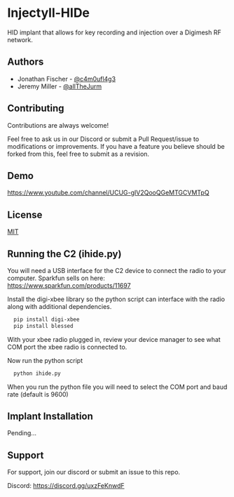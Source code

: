 
# Injectyll-HIDe

HID implant that allows for key recording and injection over a Digimesh RF network.

## Authors

- Jonathan Fischer - [@c4m0ufl4g3](https://mobile.twitter.com/c4m0ufl4g3)
- Jeremy Miller - [@allTheJurm](https://mobile.twitter.com/allTheJurm)


## Contributing

Contributions are always welcome!

Feel free to ask us in our Discord or submit a Pull Request/issue to modifications or improvements. If you have a feature you believe should be forked from this, feel free to submit as a revision.


## Demo

<https://www.youtube.com/channel/UCUG-gIV2QooQGeMTGCVMTpQ>

## License

[MIT](https://choosealicense.com/licenses/mit/)


## Running the C2 (ihide.py)


You will need a USB interface for the C2 device to connect the radio to your computer. Sparkfun sells on here:
 https://www.sparkfun.com/products/11697


Install the digi-xbee library so the python script can interface with the radio along with additional dependencies.

```bash
  pip install digi-xbee
  pip install blessed

```

With your xbee radio plugged in, review your device manager to see what COM port the xbee radio is connected to.

Now run the python script
```bash
  python ihide.py

```

When you run the python file you will need to select the COM port and baud rate (default is 9600)


## Implant Installation

Pending...
## Support

For support, join our discord or submit an issue to this repo.

Discord: https://discord.gg/uxzFeKnwdF


